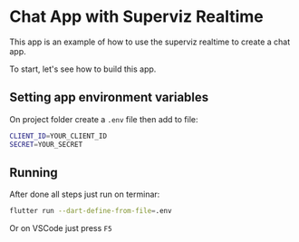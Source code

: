 # Chat App with Superviz Realtime

This app is an example of how to use the superviz realtime to create a chat app.

To start, let's see how to build this app.

## Setting app environment variables

On project folder create a `.env` file then add to file:

```bash
CLIENT_ID=YOUR_CLIENT_ID
SECRET=YOUR_SECRET
```

## Running

After done all steps just run on terminar:

```bash
flutter run --dart-define-from-file=.env
```

Or on VSCode just press `F5`
